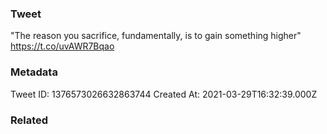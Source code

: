 ### Tweet
"The reason you sacrifice, fundamentally, is to gain something higher" https://t.co/uvAWR7Bqao

### Metadata
Tweet ID: 1376573026632863744
Created At: 2021-03-29T16:32:39.000Z

### Related

